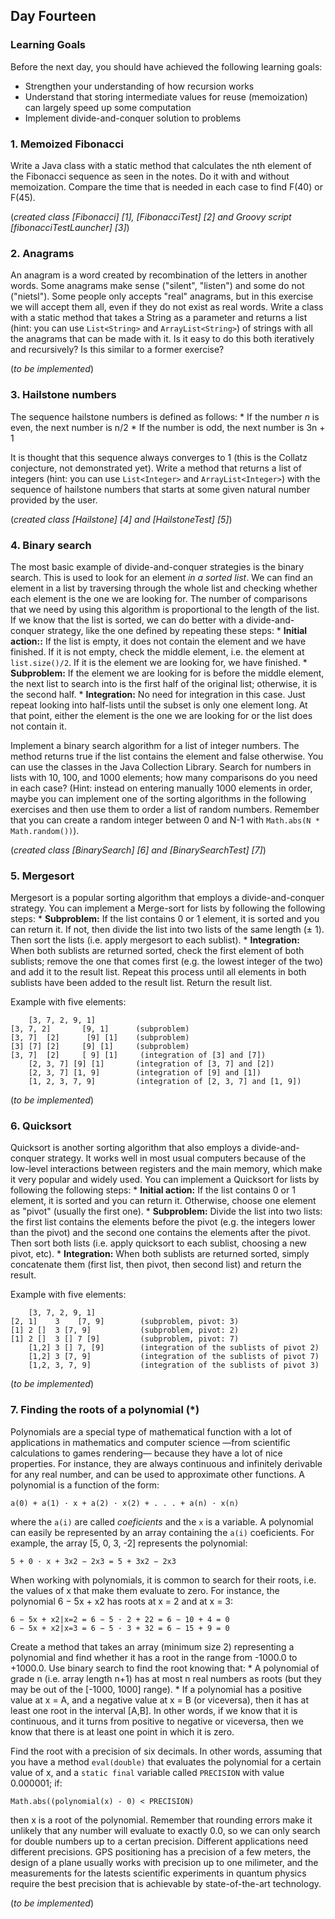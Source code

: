 ## Day Fourteen

### Learning Goals

Before the next day, you should have achieved the following learning goals:
  * Strengthen your understanding of how recursion works
  * Understand that storing intermediate values for reuse (memoization) can largely speed up some computation
  * Implement divide-and-conquer solution to problems

### 1. Memoized Fibonacci

Write a Java class with a static method that calculates the nth element of the Fibonacci sequence as seen in
the notes. Do it with and without memoization. Compare the time that is needed in each case to find F(40) or F(45).

(*created class [Fibonacci] [1], [FibonacciTest] [2] and Groovy script [fibonacciTestLauncher] [3]*)

### 2. Anagrams

An anagram is a word created by recombination of the letters in another words. Some anagrams make sense ("silent", 
"listen") and some do not ("nietsl"). Some people only accepts "real" anagrams, but in this exercise we will accept 
them all, even if they do not exist as real words.
    Write a class with a static method that takes a String as a parameter and returns a list (hint: you can use
`List<String>` and `ArrayList<String>`) of strings with all the anagrams that can be made with it.
Is it easy to do this both iteratively and recursively? Is this similar to a former exercise?

(*to be implemented*)

### 3. Hailstone numbers

The sequence hailstone numbers is defined as follows:
    * If the number *n* is even, the next number is n/2
    * If the number is odd, the next number is 3n + 1
    
It is thought that this sequence always converges to 1 (this is the Collatz conjecture, not demonstrated yet).
Write a method that returns a list of integers (hint: you can use `List<Integer>` and `ArrayList<Integer>`)
with the sequence of hailstone numbers that starts at some given natural number provided by the user.

(*created class [Hailstone] [4] and [HailstoneTest] [5]*)

### 4. Binary search

The most basic example of divide-and-conquer strategies is the binary search. This is used to look for an element
*in a sorted list*.
    We can find an element in a list by traversing through the whole list and checking whether each element is the
one we are looking for. The number of comparisons that we need by using this algorithm is proportional to the
length of the list. If we know that the list is sorted, we can do better with a divide-and-conquer strategy, like the
one defined by repeating these steps:
    * **Initial action::** If the list is empty, it does not contain the element and we have finished. If it is not
      empty, check the middle element, i.e. the element at `list.size()/2`. If it is the element we are looking for,
      we have finished.
    * **Subproblem:** If the element we are looking for is before the middle element, the next list to search into is
      the first half of the original list; otherwise, it is the second half.
    * **Integration:** No need for integration in this case. Just repeat looking into half-lists until the subset is
      only one element long. At that point, either the element is the one we are looking for or the list does not
      contain it.

Implement a binary search algorithm for a list of integer numbers. The method returns true if the list contains
the element and false otherwise.
    You can use the classes in the Java Collection Library. Search for numbers in lists with 10, 100, and 1000
elements; how many comparisons do you need in each case? (Hint: instead on entering manually 1000 elements
in order, maybe you can implement one of the sorting algorithms in the following exercises and then use them
to order a list of random numbers. Remember that you can create a random integer between 0 and N-1 with
`Math.abs(N * Math.random())`).

(*created class [BinarySearch] [6] and [BinarySearchTest] [7]*)

### 5. Mergesort

Mergesort is a popular sorting algorithm that employs a divide-and-conquer strategy. You can implement a Merge-sort 
for lists by following the following steps:
    * **Subproblem:** If the list contains 0 or 1 element, it is sorted and you can return it. If not, then divide 
      the list into two lists of the same length (± 1). Then sort the lists (i.e. apply mergesort to each sublist).
    * **Integration:** When both sublists are returned sorted, check the first element of both sublists; remove the one
      that comes first (e.g. the lowest integer of the two) and add it to the result list. Repeat this process until 
      all elements in both sublists have been added to the result list. Return the result list.

Example with five elements:

```
    [3, 7, 2, 9, 1]
[3, 7, 2]       [9, 1]      (subproblem)
[3, 7]  [2]      [9] [1]    (subproblem)
[3] [7] [2]     [9] [1]     (subproblem)
[3, 7]  [2]     [ 9] [1]     (integration of [3] and [7])
    [2, 3, 7] [9] [1]       (integration of [3, 7] and [2])
    [2, 3, 7] [1, 9]        (integration of [9] and [1])
    [1, 2, 3, 7, 9]         (integration of [2, 3, 7] and [1, 9])
```

(*to be implemented*)

### 6. Quicksort

Quicksort is another sorting algorithm that also employs a divide-and-conquer strategy. It works well in most usual
computers because of the low-level interactions between registers and the main memory, which make it very popular
and widely used.
    You can implement a Quicksort for lists by following the following steps:
    * **Initial action:** If the list contains 0 or 1 element, it is sorted and you can return it. Otherwise, 
      choose one element as "pivot" (usually the first one).
    * **Subproblem:** Divide the list into two lists: the first list contains the elements before the pivot 
      (e.g. the integers lower than the pivot) and the second one contains the elements after the pivot. Then sort 
      both lists (i.e. apply quicksort to each sublist, choosing a new pivot, etc).
    * **Integration:** When both sublists are returned sorted, simply concatenate them (first list, then pivot, 
      then second list) and return the result.

Example with five elements:

```
    [3, 7, 2, 9, 1]
[2, 1]    3    [7, 9]        (subproblem, pivot: 3)
[1] 2 []  3 [7, 9]           (subproblem, pivot: 2)
[1] 2 []  3 [] 7 [9]         (subproblem, pivot: 7)
    [1,2] 3 [] 7, [9]        (integration of the sublists of pivot 2)
    [1,2] 3 [7, 9]           (integration of the sublists of pivot 7)
    [1,2, 3, 7, 9]           (integration of the sublists of pivot 3)
```

(*to be implemented*)

### 7. Finding the roots of a polynomial (*)

Polynomials are a special type of mathematical function with a lot of applications in mathematics and computer
science —from scientific calculations to games rendering— because they have a lot of nice properties. For instance,
they are always continuous and infinitely derivable for any real number, and can be used to approximate other
functions. A polynomial is a function of the form:
```
a(0) + a(1) · x + a(2) · x(2) + . . . + a(n) · x(n)
```
where the `a(i)` are called *coeficients* and the `x` is a variable. A polynomial can easily be represented by an array
containing the `a(i)` coeficients. For example, the array [5, 0, 3, -2] represents the polynomial:
```
5 + 0 · x + 3x2 − 2x3 = 5 + 3x2 − 2x3
```
When working with polynomials, it is common to search for their roots, i.e. the values of x that make them evaluate 
to zero. For instance, the polynomial 6 − 5x + x2 has roots at x = 2 and at x = 3:
```
6 − 5x + x2|x=2 = 6 − 5 · 2 + 22 = 6 − 10 + 4 = 0
6 − 5x + x2|x=3 = 6 − 5 · 3 + 32 = 6 − 15 + 9 = 0
```
Create a method that takes an array (minimum size 2) representing a polynomial and find whether it has a root
in the range from -1000.0 to +1000.0. Use binary search to find the root knowing that:
    * A polynomial of grade n (i.e. array length n+1) has at most n real numbers as roots (but they may be out of
      the [-1000, 1000] range).
    * If a polynomial has a positive value at x = A, and a negative value at x = B (or viceversa), then it has at
      least one root in the interval [A,B]. In other words, if we know that it is continuous, and it turns from 
      positive to negative or viceversa, then we know that there is at least one point in which it is zero.

Find the root with a precision of six decimals. In other words, assuming that you have a method `eval(double)`
that evaluates the polynomial for a certain value of x, and a `static final` variable called `PRECISION` with value
0.000001; if:
```
Math.abs((polynomial(x) - 0) < PRECISION)
```
then x is a root of the polynomial. Remember that rounding errors make it unlikely that any number will evaluate to 
exactly 0.0, so we can only search for double numbers up to a certan precision.
    Different applications need different precisions. GPS positioning has a precision of a few meters, the design of a
plane usually works with precision up to one milimeter, and the measurements for the latests scientific experiments
in quantum physics require the best precision that is achievable by state-of-the-art technology.

(*to be implemented*)